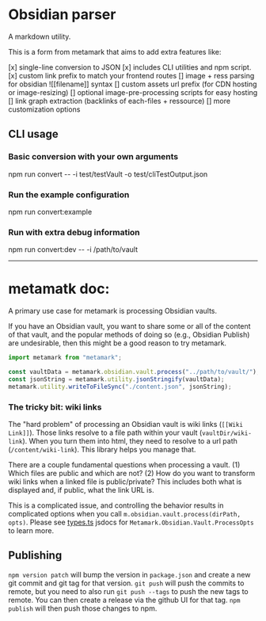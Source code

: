 # Obsidian parser

A markdown utility.

This is a form from metamark that aims to add extra features like:

[x] single-line conversion to JSON
[x] includes CLI utilities and npm script.
[x] custom link prefix to match your frontend routes
[] image + ress parsing for obsidian ![[filename]] syntax
[] custom assets url prefix (for CDN hosting or image-resizing)
[] optional image-pre-processing scripts for easy hosting
[] link graph extraction (backlinks of each-files + ressource)
[] more customization options

## CLI usage

### Basic conversion with your own arguments

npm run convert -- -i test/testVault -o test/cliTestOutput.json

### Run the example configuration

npm run convert:example

### Run with extra debug information

npm run convert:dev -- -i /path/to/vault

---

# metamatk doc:

A primary use case for metamark is processing Obsidian vaults.

If you have an Obsidian vault, you want to share some or all of the content of
that vault, and the popular methods of doing so (e.g., Obsidian Publish) are
undesirable, then this might be a good reason to try metamark.

```ts
import metamark from "metamark";

const vaultData = metamark.obsidian.vault.process("../path/to/vault/");
const jsonString = metamark.utility.jsonStringify(vaultData);
metamark.utility.writeToFileSync("./content.json", jsonString);
```

### The tricky bit: wiki links

The "hard problem" of processing an Obsidian vault is wiki links (`[[Wiki Link]]`).
Those links resolve to a file path within your vault
(`vaultDir/wiki-link`). When you turn them into html, they need to resolve to a
url path (`/content/wiki-link`). This library helps you manage that.

There are a couple fundamental questions when processing a vault. (1) Which
files are public and which are not? (2) How do you want to transform wiki links
when a linked file is public/private? This includes both what is displayed and,
if public, what the link URL is.

This is a complicated issue, and controlling the behavior results in complicated
options when you call `m.obsidian.vault.process(dirPath, opts)`. Please see
[types.ts](./src/types.ts) jsdocs for `Metamark.Obsidian.Vault.ProcessOpts` to
learn more.

## Publishing

`npm version patch` will bump the version in `package.json` and create a new git
commit and git tag for that version. `git push` will push the commits to
remote, but you need to also run `git push --tags` to push the new tags to
remote. You can then create a release via the github UI for that tag.
`npm publish` will then push those changes to npm.
